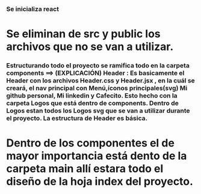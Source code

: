 ### Se inicializa react

# Se eliminan de src y public los archivos que no se van a utilizar.

### Estructurando todo el proyecto se ramifica todo en la carpeta components ==> (EXPLICACIÓN) Header : Es basicamente el Header con los archivos Header.css y Header.jsx , en la cuál se creará, el nav principal con Menú,íconos principales(svg) Mi github personal, Mi linkedin y Cafecito. Esto hecho con la carpeta Logos que está dentro de components. Dentro de Logos estan todos los Logos svg que se van a utilizar durante el proyecto. La estructura de Header es básica.

# Dentro de los componentes el de mayor importancia está dento de la carpeta main allí estara todo el diseño de la hoja index del proyecto.




